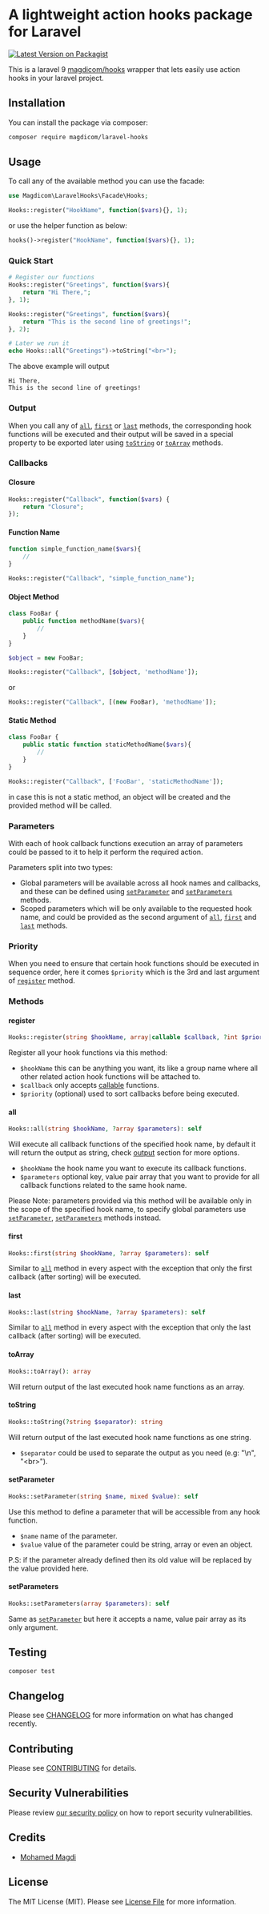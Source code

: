 # A lightweight action hooks package for Laravel

[![Latest Version on Packagist](https://img.shields.io/packagist/v/magdicom/laravel-hooks.svg?style=flat-square)](https://packagist.org/packages/magdicom/laravel-hooks)
 
This is a laravel 9 [magdicom/hooks](https://github.com/magdicom/hooks) wrapper that lets easily use action hooks in your laravel project.

<a name="installation"></a>
## Installation

You can install the package via composer:

```bash
composer require magdicom/laravel-hooks
```

<a name="usage"></a>
## Usage

To call any of the available method you can use the facade:

```php
use Magdicom\LaravelHooks\Facade\Hooks;

Hooks::register("HookName", function($vars){}, 1);
```

or use the helper function as below:
```php
hooks()->register("HookName", function($vars){}, 1);
```

<a name="quick-start"></a>
### Quick Start
```php
# Register our functions
Hooks::register("Greetings", function($vars){
    return "Hi There,";
}, 1);

Hooks::register("Greetings", function($vars){
    return "This is the second line of greetings!";
}, 2);

# Later we run it
echo Hooks::all("Greetings")->toString("<br>");
```
The above example will output
```text
Hi There,
This is the second line of greetings!
```

<a name="output"></a>
### Output
When you call any of [`all`](#methods-all), [`first`](#methods-first) or [`last`](#methods-last) methods, the corresponding hook functions will be executed and their output will be saved in a special property to be exported later using [`toString`](#methods-tostring) or [`toArray`](#methods-toarray) methods.

<a name="callbacks"></a>
### Callbacks

<a name="callbacks-closure"></a>
#### Closure
```php
Hooks::register("Callback", function($vars) {
    return "Closure";
});
```

<a name="callbacks-function-name"></a>
#### Function Name
```php
function simple_function_name($vars){
    //
}

Hooks::register("Callback", "simple_function_name");
```

<a name="callbacks-object-method"></a>
#### Object Method
```php
class FooBar {
    public function methodName($vars){
        //
    }
}

$object = new FooBar;

Hooks::register("Callback", [$object, 'methodName']);
```
or
```php
Hooks::register("Callback", [(new FooBar), 'methodName']);
```

<a name="callbacks-static-method"></a>
#### Static Method
```php
class FooBar {
    public static function staticMethodName($vars){
        //
    }
}

Hooks::register("Callback", ['FooBar', 'staticMethodName']);
```
in case this is not a static method, an object will be created and the provided method will be called.

<a name="parameters"></a>
### Parameters
With each of hook callback functions execution an array of parameters could be passed to it to help it perform the required action.

Parameters split into two types:
+ Global parameters will be available across all hook names and callbacks, and these can be defined using [`setParameter`](#methods-setparameter) and [`setParameters`](#methods-setparameters) methods.
+ Scoped parameters which will be only available to the requested hook name, and could be provided as the second argument of [`all`](#methods-all), [`first`](#methods-first) and [`last`](#methods-last) methods.


<a name="priority"></a>
### Priority
When you need to ensure that certain hook functions should be executed in sequence order, here it comes `$priority` which is the 3rd and last argument of [`register`](#methods-register) method.

<a name="methods"></a>
### Methods

<a name="methods-register"></a>
#### register
```php
Hooks::register(string $hookName, array|callable $callback, ?int $priority): self
```
Register all your hook functions via this method:

+ `$hookName` this can be anything you want, its like a group name where all other related action hook functions will be attached to.
+ `$callback` only accepts [callable](https://www.php.net/manual/en/language.types.callable.php) functions.
+ `$priority` (optional) used to sort callbacks before being executed.

<a name="methods-all"></a>
#### all
```php
Hooks::all(string $hookName, ?array $parameters): self
```
Will execute all callback functions of the specified hook name, by default it will return the output as string, check [output](#output) section for more options.
+ `$hookName` the hook name you want to execute its callback functions.
+ `$parameters` optional key, value pair array that you want to provide for all callback functions related to the same hook name.

Please Note: parameters provided via this method will be available only in the scope of the specified hook name, to specify global parameters use [`setParameter`](#methods-setparameter), [`setParameters`](#methods-setparameters) methods instead.

<a name="methods-first"></a>
#### first
```php
Hooks::first(string $hookName, ?array $parameters): self
```
Similar to [`all`](#methods-all) method in every aspect with the exception that only the first callback (after sorting) will be executed.

<a name="methods-last"></a>
#### last
```php
Hooks::last(string $hookName, ?array $parameters): self
```
Similar to [`all`](#methods-all) method in every aspect with the exception that only the last callback (after sorting) will be executed.

<a name="methods-toarray"></a>
#### toArray
```php
Hooks::toArray(): array
```
Will return output of the last executed hook name functions as an array.

<a name="methods-tostring"></a>
#### toString
```php
Hooks::toString(?string $separator): string
```
Will return output of the last executed hook name functions as one string.
+ `$separator` could be used to separate the output as you need (e.g: "\n", "&lt;br&gt;").

<a name="methods-setparameter"></a>
#### setParameter
```php
Hooks::setParameter(string $name, mixed $value): self
```
Use this method to define a parameter that will be accessible from any hook function.
+ `$name` name of the parameter.
+ `$value` value of the parameter could be string, array or even an object.

P.S: if the parameter already defined then its old value will be replaced by the value provided here.

<a name="methods-setparameters"></a>
#### setParameters
```php
Hooks::setParameters(array $parameters): self
```
Same as [`setParameter`](#methods-setparameter) but here it accepts a name, value pair array as its only argument.


<a name="testing"></a>
## Testing

```bash
composer test
```

<a name="changelog"></a>
## Changelog

Please see [CHANGELOG](CHANGELOG.md) for more information on what has changed recently.

<a name="contributing"></a>
## Contributing

Please see [CONTRIBUTING](.github/CONTRIBUTING.md) for details.

<a name="security"></a>
## Security Vulnerabilities

Please review [our security policy](../../security/policy) on how to report security vulnerabilities.

<a name="credits"></a>
## Credits

- [Mohamed Magdi](https://github.com/magdicom)

<a name="license"></a>
## License

The MIT License (MIT). Please see [License File](LICENSE.md) for more information.
